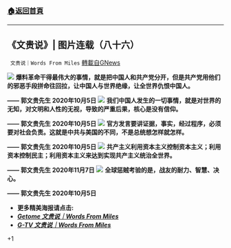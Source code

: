 ###  [:house:返回首頁](https://github.com/ourhimalayas/txt)
---

## 《文贵说》| 图片连载（八十六）
` 文贵说｜Words From Miles` [轉載自GNews](https://gnews.org/zh-hans/1294213/)

![]()![](https://gnews-media-offload.s3.amazonaws.com/wp-content/uploads/2021/06/03085830/s76.jpg)
**爆料革命干得最伟大的事情，就是把中国人和共产党分开，但是共产党用他们的邪恶手段拼命往回拉，让中国人与世界绝缘，让全世界仇恨中国人。**

**—— 郭文贵先生 2020年10月5日**
![]()![](https://gnews-media-offload.s3.amazonaws.com/wp-content/uploads/2021/06/03085759/21-1-29CN.jpg)
**我们中国人发生的一切事情，就是对世界的无知，对文明和人性的无视，导致的严重后果，核心是没有信仰。**

**—— 郭文贵先生 2020年10月5日**
![]()![](https://gnews-media-offload.s3.amazonaws.com/wp-content/uploads/2021/06/03085846/s77.jpg)
**官方发言要讲证据，事实，经过程序，必须要对社会负责。这就是中共与美国的不同，不是总统想怎样就怎样。**

**—— 郭文贵先生 2020年10月5日**
![]()![](https://gnews-media-offload.s3.amazonaws.com/wp-content/uploads/2021/06/03085813/cn.jpg)
**共产主义利用资本主义控制资本主义；利用资本控制民主；利用资本主义来达到实现共产主义统治全世界。**

**—— 郭文贵先生 2020年11月7日**
![]()![](https://gnews-media-offload.s3.amazonaws.com/wp-content/uploads/2021/06/03085744/21-1-20CN-1.jpg)
**全球惩贼考验的是，战友的耐力、智慧、决心。**

**—— 郭文贵先生 2020年10月5日**



- **更多精美海报请点击:**
- [***Getome 文贵说｜Words From Miles***](https://getome.com/user/wordsfrommiles)
- [***G-TV 文贵说｜Words From Miles***](https://gtv.org/user/5fae7ed6bd0d464fad0227c4#getter)


+1
